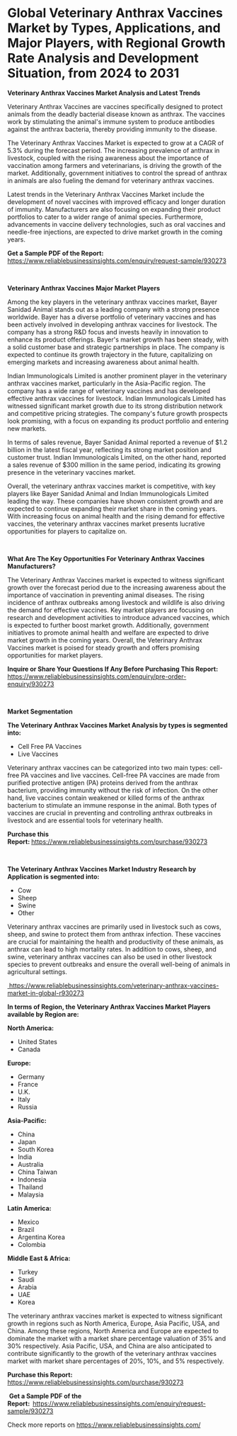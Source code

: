 <p><h1>Global Veterinary Anthrax Vaccines Market by Types, Applications, and Major Players, with Regional Growth Rate Analysis and Development Situation, from 2024 to 2031</h1></p><p><strong>Veterinary Anthrax Vaccines Market Analysis and Latest Trends</strong></p>
<p><p>Veterinary Anthrax Vaccines are vaccines specifically designed to protect animals from the deadly bacterial disease known as anthrax. The vaccines work by stimulating the animal's immune system to produce antibodies against the anthrax bacteria, thereby providing immunity to the disease.</p><p>The Veterinary Anthrax Vaccines Market is expected to grow at a CAGR of 5.3% during the forecast period. The increasing prevalence of anthrax in livestock, coupled with the rising awareness about the importance of vaccination among farmers and veterinarians, is driving the growth of the market. Additionally, government initiatives to control the spread of anthrax in animals are also fueling the demand for veterinary anthrax vaccines.</p><p>Latest trends in the Veterinary Anthrax Vaccines Market include the development of novel vaccines with improved efficacy and longer duration of immunity. Manufacturers are also focusing on expanding their product portfolios to cater to a wider range of animal species. Furthermore, advancements in vaccine delivery technologies, such as oral vaccines and needle-free injections, are expected to drive market growth in the coming years.</p></p>
<p><strong>Get a Sample PDF of the Report:&nbsp;</strong> <a href="https://www.reliablebusinessinsights.com/enquiry/request-sample/930273">https://www.reliablebusinessinsights.com/enquiry/request-sample/930273</a></p>
<p>&nbsp;</p>
<p><strong>Veterinary Anthrax Vaccines Major Market Players</strong></p>
<p><p>Among the key players in the veterinary anthrax vaccines market, Bayer Sanidad Animal stands out as a leading company with a strong presence worldwide. Bayer has a diverse portfolio of veterinary vaccines and has been actively involved in developing anthrax vaccines for livestock. The company has a strong R&D focus and invests heavily in innovation to enhance its product offerings. Bayer's market growth has been steady, with a solid customer base and strategic partnerships in place. The company is expected to continue its growth trajectory in the future, capitalizing on emerging markets and increasing awareness about animal health.</p><p>Indian Immunologicals Limited is another prominent player in the veterinary anthrax vaccines market, particularly in the Asia-Pacific region. The company has a wide range of veterinary vaccines and has developed effective anthrax vaccines for livestock. Indian Immunologicals Limited has witnessed significant market growth due to its strong distribution network and competitive pricing strategies. The company's future growth prospects look promising, with a focus on expanding its product portfolio and entering new markets.</p><p>In terms of sales revenue, Bayer Sanidad Animal reported a revenue of $1.2 billion in the latest fiscal year, reflecting its strong market position and customer trust. Indian Immunologicals Limited, on the other hand, reported a sales revenue of $300 million in the same period, indicating its growing presence in the veterinary vaccines market.</p><p>Overall, the veterinary anthrax vaccines market is competitive, with key players like Bayer Sanidad Animal and Indian Immunologicals Limited leading the way. These companies have shown consistent growth and are expected to continue expanding their market share in the coming years. With increasing focus on animal health and the rising demand for effective vaccines, the veterinary anthrax vaccines market presents lucrative opportunities for players to capitalize on.</p></p>
<p>&nbsp;</p>
<p><strong>What Are The Key Opportunities For Veterinary Anthrax Vaccines Manufacturers?</strong></p>
<p><p>The Veterinary Anthrax Vaccines market is expected to witness significant growth over the forecast period due to the increasing awareness about the importance of vaccination in preventing animal diseases. The rising incidence of anthrax outbreaks among livestock and wildlife is also driving the demand for effective vaccines. Key market players are focusing on research and development activities to introduce advanced vaccines, which is expected to further boost market growth. Additionally, government initiatives to promote animal health and welfare are expected to drive market growth in the coming years. Overall, the Veterinary Anthrax Vaccines market is poised for steady growth and offers promising opportunities for market players.</p></p>
<p><strong>Inquire or Share Your Questions If Any Before Purchasing This Report:</strong> <a href="https://www.reliablebusinessinsights.com/enquiry/pre-order-enquiry/930273">https://www.reliablebusinessinsights.com/enquiry/pre-order-enquiry/930273</a></p>
<p>&nbsp;</p>
<p><strong>Market Segmentation</strong></p>
<p><strong>The Veterinary Anthrax Vaccines Market Analysis by types is segmented into:</strong></p>
<p><ul><li>Cell Free PA Vaccines</li><li>Live Vaccines</li></ul></p>
<p><p>Veterinary anthrax vaccines can be categorized into two main types: cell-free PA vaccines and live vaccines. Cell-free PA vaccines are made from purified protective antigen (PA) proteins derived from the anthrax bacterium, providing immunity without the risk of infection. On the other hand, live vaccines contain weakened or killed forms of the anthrax bacterium to stimulate an immune response in the animal. Both types of vaccines are crucial in preventing and controlling anthrax outbreaks in livestock and are essential tools for veterinary health.</p></p>
<p><strong>Purchase this Report:&nbsp;</strong><a href="https://www.reliablebusinessinsights.com/purchase/930273">https://www.reliablebusinessinsights.com/purchase/930273</a></p>
<p>&nbsp;</p>
<p><strong>The Veterinary Anthrax Vaccines Market Industry Research by Application is segmented into:</strong></p>
<p><ul><li>Cow</li><li>Sheep</li><li>Swine</li><li>Other</li></ul></p>
<p><p>Veterinary anthrax vaccines are primarily used in livestock such as cows, sheep, and swine to protect them from anthrax infection. These vaccines are crucial for maintaining the health and productivity of these animals, as anthrax can lead to high mortality rates. In addition to cows, sheep, and swine, veterinary anthrax vaccines can also be used in other livestock species to prevent outbreaks and ensure the overall well-being of animals in agricultural settings.</p></p>
<p><a href="https://www.reliablebusinessinsights.com/veterinary-anthrax-vaccines-market-in-global-r930273">&nbsp;https://www.reliablebusinessinsights.com/veterinary-anthrax-vaccines-market-in-global-r930273</a></p>
<p><strong>In terms of Region, the Veterinary Anthrax Vaccines Market Players available by Region are:</strong></p>
<p>
    <p> <strong> North America: </strong>
        <ul>
            <li>United States</li>
            <li>Canada</li>
        </ul>
        </p> 
    <p> <strong> Europe: </strong>
        <ul>
            <li>Germany</li>
            <li>France</li>
            <li>U.K.</li>
            <li>Italy</li>
            <li>Russia</li>
        </ul>
        </p> 
    <p> <strong> Asia-Pacific: </strong>
        <ul>
            <li>China</li>
            <li>Japan</li>
            <li>South Korea</li>
            <li>India</li>
            <li>Australia</li>
            <li>China Taiwan</li>
            <li>Indonesia</li>
            <li>Thailand</li>
            <li>Malaysia</li>
        </ul>
        </p> 
    <p> <strong> Latin America: </strong>
        <ul>
            <li>Mexico</li>
            <li>Brazil</li>
            <li>Argentina Korea</li>
            <li>Colombia</li>
        </ul>
        </p> 
    <p> <strong> Middle East & Africa: </strong>
        <ul>
            <li>Turkey</li>
            <li>Saudi</li>
            <li>Arabia</li>
            <li>UAE</li>
            <li>Korea</li>
        </ul>
    </p>
    </p>
<p><p>The veterinary anthrax vaccines market is expected to witness significant growth in regions such as North America, Europe, Asia Pacific, USA, and China. Among these regions, North America and Europe are expected to dominate the market with a market share percentage valuation of 35% and 30% respectively. Asia Pacific, USA, and China are also anticipated to contribute significantly to the growth of the veterinary anthrax vaccines market with market share percentages of 20%, 10%, and 5% respectively.</p></p>
<p><strong>Purchase this Report: </strong><a href="https://www.reliablebusinessinsights.com/purchase/930273">https://www.reliablebusinessinsights.com/purchase/930273</a></p>
<p>&nbsp;<strong>Get a Sample PDF of the Report:&nbsp;&nbsp;</strong><a href="https://www.reliablebusinessinsights.com/enquiry/request-sample/930273">https://www.reliablebusinessinsights.com/enquiry/request-sample/930273</a></p>
<p><strong></strong></p>
<p>Check more reports on <a href="https://www.reliablebusinessinsights.com/">https://www.reliablebusinessinsights.com/</a></p>